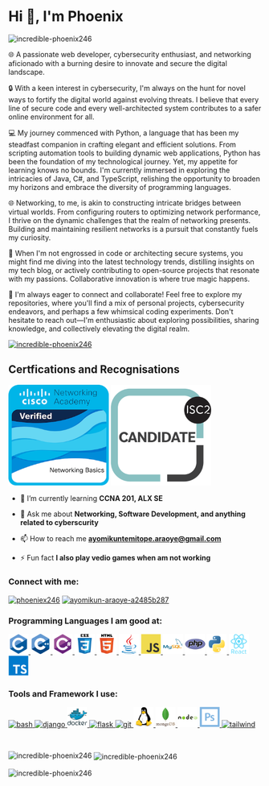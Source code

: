 <h1 align="left">Hi 👋, I'm Phoenix</h1>

<p align="left"> <img src="https://komarev.com/ghpvc/?username=incredible-phoenix246&label=Profile%20views&color=0e75b6&style=flat" alt="incredible-phoenix246" /> </p>
<p>🌐 A passionate web developer, cybersecurity enthusiast, and networking aficionado with a burning desire to innovate and secure the digital landscape.

🔒 With a keen interest in cybersecurity, I'm always on the hunt for novel ways to fortify the digital world against evolving threats. I believe that every line of secure code and every well-architected system contributes to a safer online environment for all.

💻 My journey commenced with Python, a language that has been my steadfast companion in crafting elegant and efficient solutions. From scripting automation tools to building dynamic web applications, Python has been the foundation of my technological journey. Yet, my appetite for learning knows no bounds. I'm currently immersed in exploring the intricacies of Java, C#, and TypeScript, relishing the opportunity to broaden my horizons and embrace the diversity of programming languages.

🌐 Networking, to me, is akin to constructing intricate bridges between virtual worlds. From configuring routers to optimizing network performance, I thrive on the dynamic challenges that the realm of networking presents. Building and maintaining resilient networks is a pursuit that constantly fuels my curiosity.

🚀 When I'm not engrossed in code or architecting secure systems, you might find me diving into the latest technology trends, distilling insights on my tech blog, or actively contributing to open-source projects that resonate with my passions. Collaborative innovation is where true magic happens.

🔗 I'm always eager to connect and collaborate! Feel free to explore my repositories, where you'll find a mix of personal projects, cybersecurity endeavors, and perhaps a few whimsical coding experiments. Don't hesitate to reach out—I'm enthusiastic about exploring possibilities, sharing knowledge, and collectively elevating the digital realm.</p>

<p align="left"> <a href="https://github.com/ryo-ma/github-profile-trophy"><img src="https://github-profile-trophy.vercel.app/?username=incredible-phoenix246" alt="incredible-phoenix246" /></a> </p>

<h2>Certfications and Recognisations</h2>

<img src="networking-basics.png" alt="Networking Basics Cisco Academy" style="height: 200px;">
<img src="isc2-candidate.png" alt="ISC2 Candidate" style="height: 200px;">

- 🌱 I’m currently learning **CCNA 201, ALX SE**

- 💬 Ask me about **Networking, Software Development, and anything related to cyberscurity**

- 📫 How to reach me **ayomikuntemitope.araoye@gmail.com**

- ⚡ Fun fact **I also play vedio games when am not working**

<h3 align="left">Connect with me:</h3>
<p align="left">
<a href="https://twitter.com/phoeniex246" target="blank"><img align="center" src="https://raw.githubusercontent.com/rahuldkjain/github-profile-readme-generator/master/src/images/icons/Social/twitter.svg" alt="phoeniex246" height="30" width="40" /></a>
<a href="https://linkedin.com/in/ayomikun-araoye-a2485b287" target="blank"><img align="center" src="https://raw.githubusercontent.com/rahuldkjain/github-profile-readme-generator/master/src/images/icons/Social/linked-in-alt.svg" alt="ayomikun-araoye-a2485b287" height="30" width="40" /></a>
</p>

<h3 align="left"> Programming Languages I am good at:</h3>
<p align="left"> 
   <a href="https://www.cprogramming.com/" target="_blank" rel="noreferrer"> 
    <img src="https://raw.githubusercontent.com/devicons/devicon/master/icons/c/c-original.svg" alt="c" width="40" height="40"/> 
  </a> 
  <a href="https://www.w3schools.com/cpp/" target="_blank" rel="noreferrer"> 
    <img src="https://raw.githubusercontent.com/devicons/devicon/master/icons/cplusplus/cplusplus-original.svg" alt="cplusplus" width="40" height="40"/> 
  </a> 
  <a href="https://www.w3schools.com/cs/" target="_blank" rel="noreferrer"> 
    <img src="https://raw.githubusercontent.com/devicons/devicon/master/icons/csharp/csharp-original.svg" alt="csharp" width="40" height="40"/> 
  </a> 
  <a href="https://www.w3schools.com/css/" target="_blank" rel="noreferrer"> 
    <img src="https://raw.githubusercontent.com/devicons/devicon/master/icons/css3/css3-original-wordmark.svg" alt="css3" width="40" height="40"/> 
  </a> 
  <a href="https://www.w3.org/html/" target="_blank" rel="noreferrer"> 
    <img src="https://raw.githubusercontent.com/devicons/devicon/master/icons/html5/html5-original-wordmark.svg" alt="html5" width="40" height="40"/>
  </a> 
  <a href="https://www.java.com" target="_blank" rel="noreferrer"> 
    <img src="https://raw.githubusercontent.com/devicons/devicon/master/icons/java/java-original.svg" alt="java" width="40" height="40"/> 
  </a> 
  <a href="https://developer.mozilla.org/en-US/docs/Web/JavaScript" target="_blank" rel="noreferrer"> 
    <img src="https://raw.githubusercontent.com/devicons/devicon/master/icons/javascript/javascript-original.svg" alt="javascript" width="40" height="40"/> 
  </a> 
  <a href="https://www.mysql.com/" target="_blank" rel="noreferrer"> 
    <img src="https://raw.githubusercontent.com/devicons/devicon/master/icons/mysql/mysql-original-wordmark.svg" alt="mysql" width="40" height="40"/> 
  </a> 
  <a href="https://www.php.net" target="_blank" rel="noreferrer"> 
    <img src="https://raw.githubusercontent.com/devicons/devicon/master/icons/php/php-original.svg" alt="php" width="40" height="40"/> 
  </a> 
  <a href="https://www.python.org" target="_blank" rel="noreferrer"> 
    <img src="https://raw.githubusercontent.com/devicons/devicon/master/icons/python/python-original.svg" alt="python" width="40" height="40"/>
  </a>  
   <a href="https://reactjs.org/" target="_blank" rel="noreferrer"> 
      <img src="https://raw.githubusercontent.com/devicons/devicon/master/icons/react/react-original-wordmark.svg" alt="react" width="40" height="40"/> 
   </a>
  <a href="https://www.typescriptlang.org/" target="_blank" rel="noreferrer"> 
    <img src="https://raw.githubusercontent.com/devicons/devicon/master/icons/typescript/typescript-original.svg" alt="typescript" width="40" height="40"/> 
  </a>  
</p>

<h3 align="left">Tools and Framework I use:</h3>
<p align="left"> 
  <a href="https://www.gnu.org/software/bash/" target="_blank" rel="noreferrer"> 
    <img src="https://www.vectorlogo.zone/logos/gnu_bash/gnu_bash-icon.svg" alt="bash" width="40" height="40"/> 
  </a> 
  <a href="https://www.djangoproject.com/" target="_blank" rel="noreferrer"> 
    <img src="https://cdn.worldvectorlogo.com/logos/django.svg" alt="django" width="40" height="40"/> 
  </a> 
  <a href="https://www.docker.com/" target="_blank" rel="noreferrer"> 
    <img src="https://raw.githubusercontent.com/devicons/devicon/master/icons/docker/docker-original-wordmark.svg" alt="docker" width="40" height="40"/> 
  </a> 
  <a href="https://flask.palletsprojects.com/" target="_blank" rel="noreferrer"> 
    <img src="https://www.vectorlogo.zone/logos/pocoo_flask/pocoo_flask-icon.svg" alt="flask" width="40" height="40"/> 
  </a> 
  <a href="https://git-scm.com/" target="_blank" rel="noreferrer"> 
    <img src="https://www.vectorlogo.zone/logos/git-scm/git-scm-icon.svg" alt="git" width="40" height="40"/> 
  </a> 
  <a href="https://www.linux.org/" target="_blank" rel="noreferrer"> 
    <img src="https://raw.githubusercontent.com/devicons/devicon/master/icons/linux/linux-original.svg" alt="linux" width="40" height="40"/> 
  </a> 
  <a href="https://www.mongodb.com/" target="_blank" rel="noreferrer"> 
    <img src="https://raw.githubusercontent.com/devicons/devicon/master/icons/mongodb/mongodb-original-wordmark.svg" alt="mongodb" width="40" height="40"/> 
  </a> 
  <a href="https://nodejs.org" target="_blank" rel="noreferrer"> 
    <img src="https://raw.githubusercontent.com/devicons/devicon/master/icons/nodejs/nodejs-original-wordmark.svg" alt="nodejs" width="40" height="40"/> 
  </a> 
  <a href="https://www.photoshop.com/en" target="_blank" rel="noreferrer"> 
    <img src="https://raw.githubusercontent.com/devicons/devicon/master/icons/photoshop/photoshop-line.svg" alt="photoshop" width="40" height="40"/> 
  </a> 
  <a href="https://tailwindcss.com/" target="_blank" rel="noreferrer"> 
    <img src="https://www.vectorlogo.zone/logos/tailwindcss/tailwindcss-icon.svg" alt="tailwind" width="40" height="40"/> 
  </a> 
</p>
<br>
<p><img align="left" src="https://github-readme-stats-sigma-five.vercel.app/api/top-langs?username=incredible-phoenix246&show_icons=true&locale=en&layout=compact" alt="incredible-phoenix246" /></p>

<p>&nbsp;<img align="center" src="https://github-readme-stats-sigma-five.vercel.app/api?username=incredible-phoenix246&show_icons=true&locale=en" alt="incredible-phoenix246" /></p>

<p><img align="center" src="https://github-readme-streak-stats.herokuapp.com/?user=incredible-phoenix246&" alt="incredible-phoenix246" /></p>
